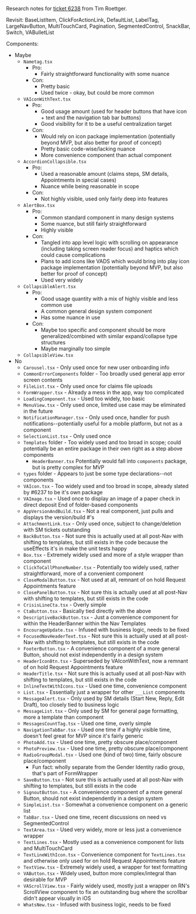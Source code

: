 Research notes for [ticket 6238](https://github.com/department-of-veterans-affairs/va-mobile-app/issues/6238) from Tim Roettger.

Revisit: BaseListItem, ClickForActionLink, DefaultList, LabelTag, LargeNavButton, MultiTouchCard, Pagination, SegmentedControl, SnackBar, Switch, VABulletList

Components: 
- Maybe
	- `Nametag.tsx`
		- Pro:
			- Fairly straightforward functionality with some nuance
		- Con:
			- Pretty basic
			- Used twice - okay, but could be more common
	- `VAIconWithText.tsx`
		- Pro:
			- Good usage amount (used for header buttons that have icon + text and the navigation tab bar buttons)
			- Good visibility for it to be a useful centralization target
		- Con:
			- Would rely on icon package implementation (potentially beyond MVP, but also better for proof of concept)
			- Pretty basic code-wise/lacking nuance
			- More convenience component than actual component
	- `AccordionCollapsible.tsx`
		- Pro:
			- Used a reasonable amount (claims steps, SM details, Appointments in special cases)
			- Nuance while being reasonable in scope
		- Con:
			- Not highly visible, used only fairly deep into features
	- `AlertBox.tsx`
		- Pro:
			- Common standard component in many design systems
			- Some nuance, but still fairly straightforward
			- Highly visible
		- Con: 
			- Tangled into app level logic with scrolling on appearance (including taking screen reader focus) and haptics which could cause complications
			- Plans to add icons like VADS which would bring into play icon package implementation (potentially beyond MVP, but also better for proof of concept)
			- Used very widely
	- `CollapsibleAlert.tsx`
		- Pro:
			- Good usage quantity with a mix of highly visible and less common use
			- A common general design system component
			- Has some nuance in use
		- Con:
			- Maybe too specific and component should be more generalized/combined with similar expand/collapse type structures
			- Maybe marginally too simple	
	- `CollapsibleView.tsx`
- No
	- `Carousel.tsx` - Only used once for new user onboarding info
	- `CommonErrorComponents` folder - Too broadly used general app error screen contents
	- `FileList.tsx` - Only used once for claims file uploads
	- `FormWrapper.tsx` - Already a mess in the app, way too complicated
	- `LoadingComponent.tsx` - Used too widely, too basic
	- `MenuView.tsx` - Only used once, limited use case may be eliminated in the future
	- `NotificationManager.tsx` - Only used once, handler for push notifications--potentially useful for a mobile platform, but not as a component
	- `SelectionList.tsx` - Only used once
	- `Templates` folder - Too widely used and too broad in scope; could potentially be an entire package in their own right as a step above components
		- `HeaderBanner.tsx` Potentially would fall into `components` package, but is pretty complex for MVP
	- `types` folder - Appears to just be some type declarations--not components
	- `VAIcon.tsx` - Too widely used and too broad in scope, already slated by #6237 to be it's own package
	- `VAImage.tsx` - Used once to display an image of a paper check in direct deposit
	End of folder-based components
	- `AppVersionAndBuild.tsx` - Not a real component, just pulls and displays the version/build #'s
	- `AttachmentLink.tsx` - Only used once, subject to change/deletion with SM tickets outstanding
	- `BackButton.tsx` - Not sure this is actually used at all post-Nav with shifting to templates, but still exists in the code because the useEffects it's in make the unit tests happy
	- `Box.tsx` - Extremely widely used and more of a style wrapper than component
	- `ClickToCallPhoneNumber.tsx` - Potentially too widely used, rather straightforward, more of a convenient component
	- `CloseModalButton.tsx` - Not used at all, remnant of on hold Request Appointments feature
	- `ClosePanelButton.tsx` - Not sure this is actually used at all post-Nav with shifting to templates, but still exists in the code
	- `CrisisLineCta.tsx` - Overly simple
	- `CtaButton.tsx` - Basically tied directly with the above
	- `DescriptiveBackButton.tsx` - Just a convenience component for within the HeaderBanner within the Nav Templates
	- `EncourageUpdate.tsx` - Infused with business logic, needs to be fixed
	- `FocusedNavHeaderText.tsx` - Not sure this is actually used at all post-Nav with shifting to templates, but still exists in the code
	- `FooterButton.tsx` - A convenience component of a more general Button, should not exist independently in a design system
	- `HeaderIconBtn.tsx` - Superseded by VAIconWithText, now a remnant of on hold Request Appointments feature
	- `HeaderTitle.tsx` - Not sure this is actually used at all post-Nav with shifting to templates, but still exists in the code
	- `InlineTextWithIcons.tsx` - Used one time, convenience component
	- `List.tsx` - Essentially just a wrapper for other `___List` components
	- `MessageAlert.tsx` - Only used by SM details (Start New, Reply, Edit Draft), too closely tied to business logic
	- `MessageList.tsx` - Only used by SM for general page formatting, more a template than component
	- `MessagesCountTag.tsx` - Used one time, overly simple
	- `NavigationTabBar.tsx` - Used one time if a highly visible time, doesn't feel great for MVP since it's fairly generic
	- `PhotoAdd.tsx` - Used one time, pretty obscure place/component
	- `PhotoPreview.tsx` - Used one time, pretty obscure place/component
	- `RadioGroupModal.tsx` - Used one (kind of two) time, fairly obscure place/component
		- Fun fact: wholly separate from the Gender Identity radio group, that's part of FormWrapper
	- `SaveButton.tsx` - Not sure this is actually used at all post-Nav with shifting to templates, but still exists in the code
	- `SignoutButton.tsx` - A convenience component of a more general Button, should not exist independently in a design system
	- `SimpleList.tsx` - Somewhat a convenience component on a generic list
	- `TabBar.tsx` - Used one time, recent discussions on need vs SegmentedControl
	- `TextArea.tsx` - Used very widely, more or less just a convenience wrapper
	- `TextLines.tsx` - Mostly used as a convenience component for lists and MultiTouchCard
	- `TextLineWithIcon.tsx` - Convenience component for `TextLines.tsx` and otherwise only used for on hold Request Appointments feature
	- `TextView.tsx` - Extremely widely used, a wrapper for text formatting
	- `VAButton.tsx` - Widely used, button more complex/integral than desirable for MVP
	- `VAScrollView.tsx` - Fairly widely used, mostly just a wrapper on RN's ScrollView component to fix an outstanding bug where the scrollbar didn't appear visually in iOS
	- `WhatsNew.tsx` - Infused with business logic, needs to be fixed
